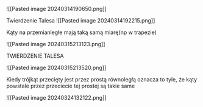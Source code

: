 ![[Pasted image 20240314190650.png]]


Twierdzenie Talesa
![[Pasted image 20240314192215.png]]



Kąty na przemianległe mają taką samą miarę(np w trapezie)


![[Pasted image 20240315213123.png]]


TWIERDZENIE TALESA

![[Pasted image 20240315213520.png]]


Kiedy trójkąt przecięty jest przez prostą równoległą oznacza to tyle, że kąty powstale przez przeciecie tej prostej są takie same

![[Pasted image 20240324132122.png]]

